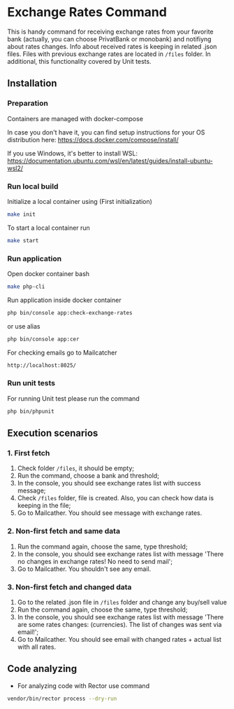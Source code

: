 # Exchange Rates Command

This is handy command for receiving exchange rates from your favorite bank (actually, you can choose PrivatBank or monobank) and notifiyng about rates changes. Info about received rates is keeping in related .json files. Files with previous exchange rates are located in `/files` folder.
In additional, this functionality covered by Unit tests.

## Installation

### Preparation

Containers are managed with docker-compose

In case you don't have it, you can find setup instructions for your OS distribution here: https://docs.docker.com/compose/install/

If you use Windows, it's better to install WSL: https://documentation.ubuntu.com/wsl/en/latest/guides/install-ubuntu-wsl2/

### Run local build

Initialize a local container using (First initialization)
```bash
make init
```

To start a local container run
```bash
make start
```

### Run application

Open docker container bash
```bash
make php-cli
```

Run application inside docker container 
```bash
php bin/console app:check-exchange-rates
```

or use alias
```bash
php bin/console app:cer
```

For checking emails go to Mailcatcher
```bash
http://localhost:8025/
```

### Run unit tests
For running Unit test please run the command
```bash
php bin/phpunit
```

## Execution scenarios

### 1. First fetch
1. Check folder `/files`, it should be empty;
2. Run the command, choose a bank and threshold;
3. In the console, you should see exchange rates list with success message; 
4. Check `/files` folder, file is created. Also, you can check how data is keeping in the file;
5. Go to Mailcather. You should see message with exchange rates.

### 2. Non-first fetch and same data
1. Run the command again, choose the same, type threshold;
2. In the console, you should see exchange rates list with message 'There no changes in exchange rates! No need to send mail'; 
3. Go to Mailcather. You shouldn't see any email.

### 3. Non-first fetch and changed data
1. Go to the related .json file in `/files` folder and change any buy/sell value
2. Run the command again, choose the same, type threshold;
3. In the console, you should see exchange rates list with message 'There are some rates changes: (currencies). The list of changes was sent via email!'; 
4. Go to Mailcather. You should see email with changed rates + actual list with all rates.

## Code analyzing
- For analyzing code with Rector use command
```bash
vendor/bin/rector process --dry-run
```